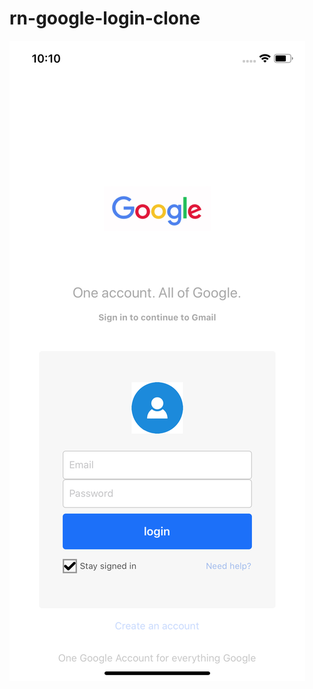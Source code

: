 # rn-google-login-clone

![alt text](https://github.com/shailnadkarni/rn-google-login-clone/blob/master/screenshot1.png?raw=true)
